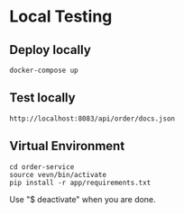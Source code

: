 # Local Testing

## Deploy locally
```shell script
docker-compose up
```

## Test locally

```shell script
http://localhost:8083/api/order/docs.json
```

## Virtual Environment

```shell script
cd order-service
source vevn/bin/activate
pip install -r app/requirements.txt
```

Use "$ deactivate" when you are done.